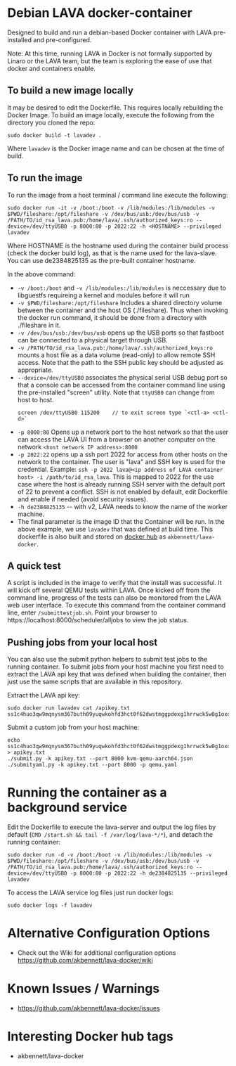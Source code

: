 # Debian LAVA docker-container
Designed to build and run a debian-based Docker container with LAVA pre-installed and pre-configured.

Note: At this time, running LAVA in Docker is not formally supported by Linaro or the LAVA team, but the team is exploring the ease of use that docker and containers enable.

## To build a new image locally
It may be desired to edit the Dockerfile. This requires locally rebuilding the Docker Image. To build an image locally, execute the following from the directory you cloned the repo:

```
sudo docker build -t lavadev .
```
Where `lavadev` is the Docker image name and can be chosen at the time of build.

## To run the image
To run the image from a host terminal / command line execute the following:

```
sudo docker run -it -v /boot:/boot -v /lib/modules:/lib/modules -v $PWD/fileshare:/opt/fileshare -v /dev/bus/usb:/dev/bus/usb -v /PATH/TO/id_rsa_lava.pub:/home/lava/.ssh/authorized_keys:ro --device=/dev/ttyUSB0 -p 8000:80 -p 2022:22 -h <HOSTNAME> --privileged lavadev
```
Where HOSTNAME is the hostname used during the container build process (check the docker build log), as that is the name used for the lava-slave. You can use de2384825135 as the pre-built container hostname.

In the above command:
* `-v /boot:/boot` and `-v /lib/modules:/lib/modules` is neccessary due to libguestfs requireing a kernel and modules before it will run
* `-v $PWD/fileshare:/opt/fileshare` Includes a shared directory volume between the container and the host OS (./fileshare). Thus when invoking the docker run command, it should be done from a directory with ./fileshare in it.
* `-v /dev/bus/usb:/dev/bus/usb` opens up the USB ports so that fastboot can be connected to a physical target through USB.
* `-v /PATH/TO/id_rsa_lava.pub:/home/lava/.ssh/authorized_keys:ro` mounts a host file as a data volume (read-only) to allow remote SSH access. Note that the path to the SSH public key should be adjusted as appropriate.
* `--device=/dev/ttyUSB0` associates the physical serial USB debug port so that a console can be accessed from the container command line using the pre-installed "screen" utility. Note that `ttyUSB0` can change from host to host.
    ```shell
    screen /dev/ttyUSB0 115200    // to exit screen type `<ctl-a> <ctl-d>`
    ```
* `-p 8000:80` Opens up a network port to the host network so that the user can access the LAVA UI from a browser on another computer on the network `<host network IP address>:8000`
* `-p 2022:22` opens up a ssh port 2022 for access from other hosts on the network to the container. The user is "lava" and SSH key is used for the credential. Example: `ssh -p 2022 lava@<ip address of LAVA container host> -i /path/to/id_rsa_lava`. This is mapped to 2022 for the use case where the host is already running SSH server with the default port of 22 to prevent a conflict. SSH is not enabled by default, edit Dockerfile and enable if needed (avoid security issues).
* `-h de2384825135` -- with v2, LAVA needs to know the name of the worker machine.
* The final parameter is the image ID that the Container will be run. In the above example, we use `lavadev` that was defined at build time. This dockerfile is also built and stored on [docker hub](https://hub.docker.com/r/akbennett/lava-docker) as `akbennett/lava-docker`.

## A quick test
A script is included in the image to verify that the install was successful. It will kick off several QEMU tests within LAVA. Once kicked off from the command line, progress of the tests can also be monitored from the LAVA web user interface. To execute this command from the container command line, enter `/submittestjob.sh`. Point your browser to https://localhost:8000/scheduler/alljobs to view the job status.

## Pushing jobs from your local host
You can also use the submit python helpers to submit test jobs to the running container. To submit jobs from your host machine you first need to extract the LAVA api key that was defined when building the container, then just use the same scripts that are available in this repository.

Extract the LAVA api key:

```
sudo docker run lavadev cat /apikey.txt
ss1c4huo3qw9mqnysm367buth09yuqwkohfd3hct0f62dwstmggpdexg1hrrwck5w0g1oxo3nqnx0ny6n38b1uxeo4s8ii6gz1jiles3zhjo1qiyyr0qzqk51prt7sb7
```

Submit a custom job from your host machine:

```
echo ss1c4huo3qw9mqnysm367buth09yuqwkohfd3hct0f62dwstmggpdexg1hrrwck5w0g1oxo3nqnx0ny6n38b1uxeo4s8ii6gz1jiles3zhjo1qiyyr0qzqk51prt7sb7 > apikey.txt
./submit.py -k apikey.txt --port 8000 kvm-qemu-aarch64.json
./submityaml.py -k apikey.txt --port 8000 -p qemu.yaml
```

# Running the container as a background service
Edit the Dockerfile to execute the lava-server and output the log files by default (`CMD /start.sh && tail -f /var/log/lava-*/*`), and detach the running container:

```
sudo docker run -d -v /boot:/boot -v /lib/modules:/lib/modules -v $PWD/fileshare:/opt/fileshare -v /dev/bus/usb:/dev/bus/usb -v /PATH/TO/id_rsa_lava.pub:/home/lava/.ssh/authorized_keys:ro --device=/dev/ttyUSB0 -p 8000:80 -p 2022:22 -h de2384825135 --privileged lavadev
```

To access the LAVA service log files just run docker logs:

```
sudo docker logs -f lavadev
```

# Alternative Configuration Options
* Check out the Wiki for additional configuration options https://github.com/akbennett/lava-docker/wiki

# Known Issues / Warnings
* https://github.com/akbennett/lava-docker/issues

# Interesting Docker hub tags
* akbennett/lava-docker

